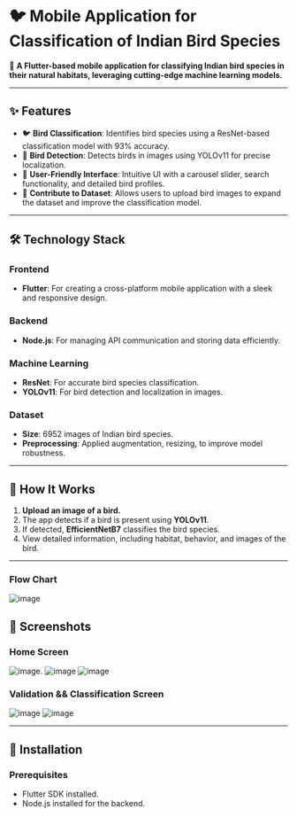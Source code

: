 # 🐦 Mobile Application for Classification of Indian Bird Species  
🌿 **A Flutter-based mobile application for classifying Indian bird species in their natural habitats, leveraging cutting-edge machine learning models.**

---

## ✨ Features  
- 🐦 **Bird Classification**: Identifies bird species using a ResNet-based classification model with 93% accuracy.  
- 🎯 **Bird Detection**: Detects birds in images using YOLOv11 for precise localization.  
- 📱 **User-Friendly Interface**: Intuitive UI with a carousel slider, search functionality, and detailed bird profiles.  
- 📂 **Contribute to Dataset**: Allows users to upload bird images to expand the dataset and improve the classification model.  

---

## 🛠️ Technology Stack  

### **Frontend**  
- **Flutter**: For creating a cross-platform mobile application with a sleek and responsive design.  

### **Backend**  
- **Node.js**: For managing API communication and storing data efficiently.  

### **Machine Learning**  
- **ResNet**: For accurate bird species classification.  
- **YOLOv11**: For bird detection and localization in images.  

### **Dataset**  
- **Size**: 6952 images of Indian bird species.  
- **Preprocessing**: Applied augmentation, resizing, to improve model robustness.  

---

## 🧭 How It Works  
1. **Upload an image of a bird.**  
2. The app detects if a bird is present using **YOLOv11**.  
3. If detected, **EfficientNetB7** classifies the bird species.  
4. View detailed information, including habitat, behavior, and images of the bird.  

---

### Flow Chart
![image](https://github.com/user-attachments/assets/ec661e0c-a7b6-4439-b78c-cf4b51f3fd91)


## 📸 Screenshots  

### **Home Screen**  

![image](https://github.com/user-attachments/assets/aa1237ac-bcd0-47e3-86ad-ff0022bbfd4f).  ![image](https://github.com/user-attachments/assets/b4f36f58-2813-4183-aed5-2da15af6cfd5)    ![image](https://github.com/user-attachments/assets/36aed81d-cd40-467b-b26a-1ec957f1d974)  




### **Validation && Classification Screen**

![image](https://github.com/user-attachments/assets/2c9a4d62-6857-496c-a707-c2cee2941653)
![image](https://github.com/user-attachments/assets/eac41a0d-4667-417d-81a2-07966c753c60)

---

## 🚀 Installation  

### **Prerequisites**  
- Flutter SDK installed.  
- Node.js installed for the backend.  
